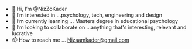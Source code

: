 - 👋 Hi, I’m @NizZoKader
- 👀 I’m interested in ...psychology, tech, engineering and design 
- 🌱 I’m currently learning ... Masters degree in educational psychology 
- 💞️ I’m looking to collaborate on ...anything that's interesting, relevant and lucrative 
- 📫 How to reach me ... Nizaamkader@gmail.com 

<!---
NizZoKader/NizZoKader is a ✨ special ✨ repository because its `README.md` (this file) appears on your GitHub profile.
You can click the Preview link to take a look at your changes.
--->
